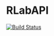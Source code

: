 # RLabAPI
[![Build Status](https://travis-ci.com/nourqweder/RLabAPI.svg?branch=master)](https://travis-ci.com/nourqweder/RLabAPI)